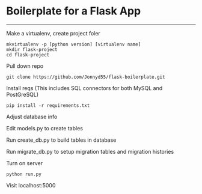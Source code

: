 # Boilerplate for a Flask App

---
Make a virtualenv, create project foler

	mkvirtualenv -p [python version] [virtualenv name]
	mkdir flask-project
	cd flask-project

Pull down repo

	git clone https://github.com/Jonnyd55/flask-boilerplate.git

Install reqs (This includes SQL connectors for both MySQL and PostGreSQL)

	pip install -r requirements.txt

Adjust database info

Edit models.py to create tables

Run create_db.py to build tables in database

Run migrate_db.py to setup migration tables and migration histories

Turn on server

	python run.py

Visit localhost:5000 
